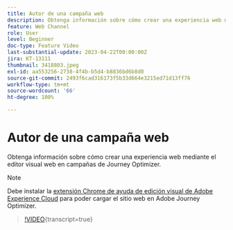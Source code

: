 ```yaml
---
title: Autor de una campaña web
description: Obtenga información sobre cómo crear una experiencia web mediante el editor visual web en campañas de Journey Optimizer.
feature: Web Channel
role: User
level: Beginner
doc-type: Feature Video
last-substantial-update: 2023-04-22T00:00:00Z
jira: KT-13111
thumbnail: 3418803.jpeg
exl-id: aa553256-2738-4f4b-b5d4-b8836bd6b8d0
source-git-commit: 2493f6cad316173f5b33d664e3215ed71d13ff76
workflow-type: tm+mt
source-wordcount: '66'
ht-degree: 100%

---
```


# Autor de una campaña web

Obtenga información sobre cómo crear una experiencia web mediante el editor visual web en campañas de Journey Optimizer.

>[!NOTE]
> Debe instalar la [extensión Chrome de ayuda de edición visual de Adobe Experience Cloud](https://chrome.google.com/webstore/detail/adobe-experience-cloud-vi/kgmjjkfjacffaebgpkpcllakjifppnca) para poder cargar el sitio web en Adobe Journey Optimizer.

>[!VIDEO](https://video.tv.adobe.com/v/3418803/?quality=12&learn=on){transcript=true}
